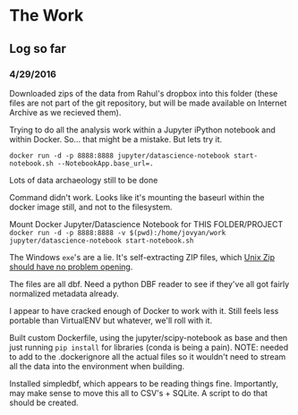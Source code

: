 # The Work
## Log so far
### 4/29/2016
Downloaded zips of the data from Rahul's dropbox into this folder (these files are not part of the git repository, but will be made available on Internet Archive as we recieved them).

Trying to do all the analysis work within a Jupyter iPython notebook and within Docker. So... that might be a mistake. But lets try it.

`docker run -d -p 8888:8888 jupyter/datascience-notebook start-notebook.sh --NotebookApp.base_url=.`

Lots of data archaeology still to be done

Command didn't work. Looks like it's mounting the baseurl within the docker image still, and not to the filesystem.

Mount Docker Jupyter/Datascience Notebook for THIS FOLDER/PROJECT
`docker run -d -p 8888:8888 -v $(pwd):/home/jovyan/work jupyter/datascience-notebook start-notebook.sh`

The Windows `exe`'s are a lie. It's self-extracting ZIP files, which [Unix Zip should have no problem opening](http://superuser.com/a/737244/588732).

The files are all dbf. Need a python DBF reader to see if they've all got fairly normalized metadata already.

I appear to have cracked enough of Docker to work with it. Still feels less portable than VirtualENV but whatever, we'll roll with it.

Built custom Dockerfile, using the jupyter/scipy-notebook as base and then just running `pip install` for libraries (conda is being a pain). NOTE: needed to add to the .dockerignore all the actual files so it wouldn't need to stream all the data into the environment when building.

Installed simpledbf, which appears to be reading things fine. Importantly, may make sense to move this all to CSV's + SQLite. A script to do that should be created.
